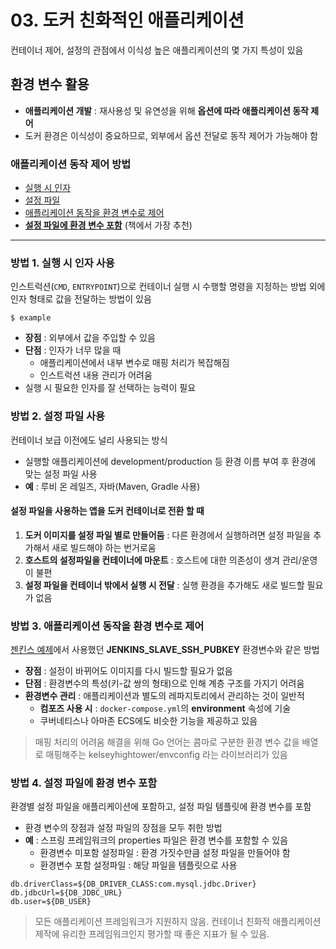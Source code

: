 # 03. 도커 친화적인 애플리케이션
컨테이너 제어, 설정의 관점에서 이식성 높은 애플리케이션의 몇 가지 특성이 있음

## 환경 변수 활용
* **애플리케이션 개발** : 재사용성 및 유연성을 위해 **옵션에 따라 애플리케이션 동작 제어**
* 도커 환경은 이식성이 중요하므로, 외부에서 옵션 전달로 동작 제어가 가능해야 함

### 애플리케이션 동작 제어 방법
* [실행 시 인자](#방법-1-실행-시-인자-사용)
* [설정 파일](#방법-2-설정-파일-사용)
* [애플리케이션 동작을 환경 변수로 제어](#방법-3-애플리케이션-동작을-환경-변수로-제어)
* **[설정 파일에 환경 변수 포함](#방법-4-설정-파일에-환경-변수-포함)** (책에서 가장 추천)

***

### 방법 1. 실행 시 인자 사용
인스트럭션(`CMD`, `ENTRYPOINT`)으로 컨테이너 실행 시 수행할 명령을 지정하는 방법 외에 인자 형태로 값을 전달하는 방법이 있음
```
$ example
```
* **장점** : 외부에서 값을 주입할 수 있음
* **단점** : 인자가 너무 많을 때
    * 애플리케이션에서 내부 변수로 매핑 처리가 복잡해짐
    * 인스트럭션 내용 관리가 어려움
* 실행 시 필요한 인자를 잘 선택하는 능력이 필요

### 방법 2. 설정 파일 사용
컨테이너 보급 이전에도 널리 사용되는 방식
* 실행할 애플리케이션에 development/production 등 환경 이름 부여 후 환경에 맞는 설정 파일 사용
* **예** : 루비 온 레일즈, 자바(Maven, Gradle 사용)
    
#### 설정 파일을 사용하는 앱을 도커 컨테이너로 전환 할 때
1. **도커 이미지를 설정 파일 별로 만들어둠** : 다른 환경에서 실행하려면 설정 파일을 추가해서 새로 빌드해야 하는 번거로움
2. **호스트의 설정파일을 컨테이너에 마운트** : 호스트에 대한 의존성이 생겨 관리/운영이 불편
3. **설정 파일을 컨테이너 밖에서 실행 시 전달** : 실행 환경을 추가해도 새로 빌드할 필요가 없음

### 방법 3. 애플리케이션 동작을 환경 변수로 제어
[젠킨스 예제](https://github.com/devSoyoung/docker-kubernetes-study/blob/master/02/06.md#%EC%8A%AC%EB%A0%88%EC%9D%B4%EB%B8%8C-%EC%A0%A0%ED%82%A8%EC%8A%A4-%EC%BB%A8%ED%85%8C%EC%9D%B4%EB%84%88-%EC%83%9D%EC%84%B1)에서 사용했던 **JENKINS_SLAVE_SSH_PUBKEY** 환경변수와 같은 방법

* **장점** : 설정이 바뀌어도 이미지를 다시 빌드할 필요가 없음
* **단점** : 환경변수의 특성(키-값 쌍의 형태)으로 인해 계층 구조를 가지기 어려움
* **환경변수 관리** : 애플리케이션과 별도의 레파지토리에서 관리하는 것이 일반적
    * **컴포즈 사용 시** : `docker-compose.yml`의 **environment** 속성에 기술
    * 쿠버네티스나 아마존 ECS에도 비슷한 기능을 제공하고 있음

> 매핑 처리의 어려움 해결을 위해 Go 언어는 콤마로 구분한 환경 변수 값을 배열로 매핑해주는 kelseyhightower/envconfig 라는 라이브러리가 있음

### 방법 4. 설정 파일에 환경 변수 포함
환경별 설정 파일을 애플리케이션에 포함하고, 설정 파일 템플릿에 환경 변수를 포함
* 환경 변수의 장점과 설정 파일의 장점을 모두 취한 방법
* **예** : 스프링 프레임워크의 properties 파일은 환경 변수를 포함할 수 있음
    * 환경변수 미포함 설정파일 : 환경 가짓수만큼 설정 파일을 만들어야 함
    * 환경변수 포함 설정파일 : 해당 파일을 템플릿으로 사용

```
db.driverClass=${DB_DRIVER_CLASS:com.mysql.jdbc.Driver}
db.jdbcUrl=${DB_JDBC_URL}
db.user=${DB_USER}
```

> 모든 애플리케이션 프레임워크가 지원하지 않음. 컨테이너 친화적 애플리케이션 제작에 유리한 프레임워크인지 평가할 때 좋은 지표가 될 수 있음.
